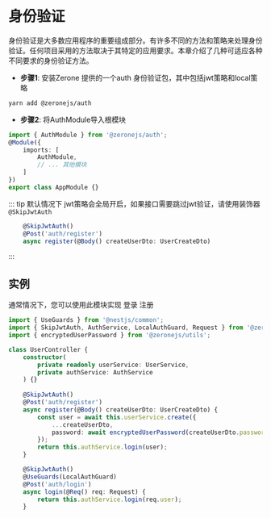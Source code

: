 # 身份验证

身份验证是大多数应用程序的重要组成部分。有许多不同的方法和策略来处理身份验证。任何项目采用的方法取决于其特定的应用要求。本章介绍了几种可适应各种不同要求的身份验证方法。


- **步骤1**: 安装Zerone 提供的一个auth 身份验证包，其中包括jwt策略和local策略
```bash
yarn add @zeronejs/auth
```

- **步骤2**: 将AuthModule导入根模块

```ts
import { AuthModule } from '@zeronejs/auth';
@Module({
    imports: [
        AuthModule,
        // ... 其他模块
    ]
})
export class AppModule {}
```
::: tip
默认情况下 jwt策略会全局开启，如果接口需要跳过jwt验证，请使用装饰器 `@SkipJwtAuth`
```ts
    @SkipJwtAuth()
    @Post('auth/register')
    async register(@Body() createUserDto: UserCreateDto) 
```
:::

## 实例

通常情况下，您可以使用此模块实现 登录 注册
```ts
import { UseGuards } from '@nestjs/common';
import { SkipJwtAuth, AuthService, LocalAuthGuard, Request } from '@zeronejs/auth';
import { encryptedUserPassword } from '@zeronejs/utils';

class UserController {
    constructor(
        private readonly userService: UserService,
        private authService: AuthService
    ) {}
    
    @SkipJwtAuth()
    @Post('auth/register')
    async register(@Body() createUserDto: UserCreateDto) {
        const user = await this.userService.create({
            ...createUserDto,
            password: await encryptedUserPassword(createUserDto.password),
        });
        return this.authService.login(user);
    }

    @SkipJwtAuth()
    @UseGuards(LocalAuthGuard)
    @Post('auth/login')
    async login(@Req() req: Request) {
        return this.authService.login(req.user);
    }
```